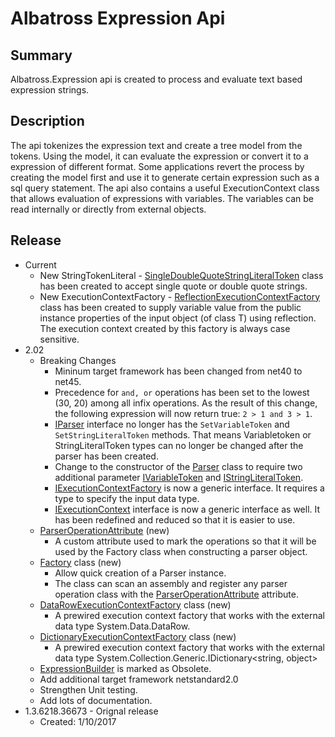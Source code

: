 # Albatross Expression Api

## Summary
Albatross.Expression api is created to process and evaluate text based expression strings.  

## Description
The api tokenizes the expression text and create a tree model from the tokens.  Using the model, it can evaluate the expression or convert it to a expression of different format.  Some applications revert the process by creating the model first and use it to generate certain expression such as a sql query statement.  The api also contains a useful ExecutionContext class that allows evaluation of expressions with variables.  The variables can be read internally or directly from external objects.

## Release
* Current
    * New StringTokenLiteral - [SingleDoubleQuoteStringLiteralToken](xref:Albatross.Expression.Tokens.SingleDoubleQuoteStringLiteralToken) class has been created to accept single quote or double quote strings.
    * New ExecutionContextFactory - [ReflectionExecutionContextFactory<T>](xref:Albatross.Expression.ReflectionExecutionContextFactory`1) class has been created to supply variable value from the public instance properties of the input object (of class T) using reflection.  The execution context created by this factory is always case sensitive.
* 2.02
    * Breaking Changes
        * Mininum target framework has been changed from net40 to net45.
        * Precedence for ``and, or`` operations has been set to the lowest (30, 20) among all infix operations.  As the result of this change, the following expression will now return true: ``2 > 1 and 3 > 1``.
        * [IParser](xref:Albatross.Expression.IParser) interface no longer has the ``SetVariableToken`` and ``SetStringLiteralToken`` methods.  That means Variabletoken or StringLiteralToken types can no longer be changed after the parser has been created.
        * Change to the constructor of the [Parser](xref:Albatross.Expression.Parser) class to require two additional parameter [IVariableToken](xref:Albatross.Expression.Tokens.IVariableToken) and [IStringLiteralToken](xref:Albatross.Expression.Tokens.IVariableToken).
        * [IExecutionContextFactory](xref:Albatross.Expression.IExecutionContextFactory`1) is now a generic interface.  It requires a type to specify the input data type.
        * [IExecutionContext](xref:Albatross.Expression.IExecutionContext`1) interface is now a generic interface as well.  It has been redefined and reduced so that it is easier to use.
    * [ParserOperationAttribute](xref:Albatross.Expression.ParserOperationAttribute) (new)
        * A custom attribute used to mark the operations so that it will be used by the Factory class when constructing a parser object.
    * [Factory](xref:Albatross.Expression.Factory) class (new)
        * Allow quick creation of a Parser instance.
        * The class can scan an assembly and register any parser operation class with the [ParserOperationAttribute](xref:Albatross.Expression.ParserOperationAttribute) attribute.
    * [DataRowExecutionContextFactory](xref:Albatross.Expression.DataRowExecutionContextFactory) class (new)
        * A prewired execution context factory that works with the external data type System.Data.DataRow.
    * [DictionaryExecutionContextFactory](xref:Albatross.Expression.DictionaryExecutionContextFactory) class (new)
        * A prewired execution context factory that works with the external data type System.Collection.Generic.IDictionary<string, object>
    * [ExpressionBuilder](xref:Albatross.Expression.ExpressionBuilder) is marked as Obsolete.
    * Add additional target framework netstandard2.0
    * Strengthen Unit testing.
    * Add lots of documentation.
* 1.3.6218.36673 - Orignal release
    * Created: 1/10/2017
